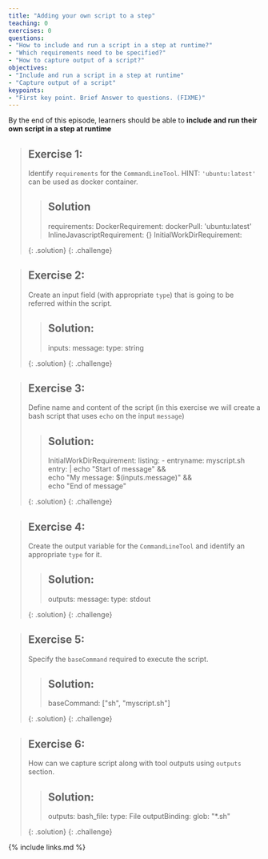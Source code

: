```yaml
---
title: "Adding your own script to a step"
teaching: 0
exercises: 0
questions:
- "How to include and run a script in a step at runtime?"
- "Which requirements need to be specified?"
- "How to capture output of a script?"
objectives:
- "Include and run a script in a step at runtime"
- "Capture output of a script"
keypoints:
- "First key point. Brief Answer to questions. (FIXME)"
---
```


By the end of this episode,
learners should be able to
__include and run their own script in a step at runtime__

> ## Exercise 1:
>
> Identify `requirements` for the `CommandLineTool`. HINT: `'ubuntu:latest'` can be used as docker container.
>
> > ## Solution
> > 
> > requirements:
> >    DockerRequirement:
> >      dockerPull: 'ubuntu:latest'
> >    InlineJavascriptRequirement: {}
> >    InitialWorkDirRequirement:
> > 
> {: .solution}
{: .challenge}

> ## Exercise 2:
> 
> Create an input field (with appropriate `type`) that is going to be referred within the script.
>
> > ## Solution:
> >
> > inputs:
> >   message:
> >     type: string
> > 
> {: .solution}
{: .challenge}

> ## Exercise 3:
>
> Define name and content of the script (in this exercise we will create a bash script that uses `echo` on the input `message`)
>
> > ## Solution:
> >
> > InitialWorkDirRequirement:
> >   listing:
> >     - entryname: myscript.sh
> >       entry: |
> >         echo "Start of message" && \
> >         echo "My message: $(inputs.message)" && \
> >         echo "End of message"
> > 
> {: .solution}
{: .challenge}

> ## Exercise 4:
> 
> Create the output variable for the `CommandLineTool` and identify an appropriate `type` for it.
>
> > ## Solution:
> >
> > outputs:
> >   message:
> >     type: stdout
> >
> {: .solution}
{: .challenge}

> ## Exercise 5:
>
> Specify the `baseCommand` required to execute the script.
>
> > ## Solution:
> >
> > baseCommand: ["sh", "myscript.sh"]
> > 
> {: .solution}
{: .challenge}

> ## Exercise 6:
>
> How can we capture script along with tool outputs using `outputs` section.
>
> > ## Solution:
> > outputs:
> >   bash_file:
> >     type: File
> >     outputBinding:
> >       glob: "*.sh"
> >
> {: .solution}
{: .challenge}


{% include links.md %}
